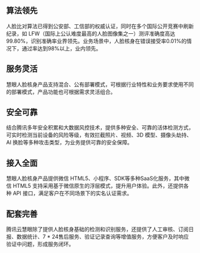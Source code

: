 ## 算法领先
人脸比对算法已得到公安部、工信部的权威认证，同时在多个国际公开竞赛中刷新纪录，如 LFW（国际上公认难度最高的人脸图像集之一）测评准确度高达99.80%，识别准确率业界领先。业务场景中，人脸核身在错误接受率0.01%的情况下，通过率达到98%以上，业内领先。

## 服务灵活
慧眼人脸核身产品支持混合、公有部署模式，可根据行业特性和业务要求使用不同的部署模式，产品功能也可根据需求灵活组合。

## 安全可靠
结合腾讯多年安全积累和大数据风控技术，提供多种安全、可靠的活体检测方式，可实时检测当前设备的风险等级，有效拦截照片、视频、3D 模型、摄像头劫持、AI 换脸等多种攻击类型，为业务提供可靠的安全保障。

## 接入全面
慧眼人脸核身产品提供微信 HTML5、小程序、SDK等多种SaaS化服务，其中微信 HTML5 支持采用基于微信原生的浮层模式，提升用户体验。此外，还提供各种 API 接口，满足客户在不同场景下的实名认证需求。

## 配套完善
腾讯云慧眼除了提供人脸核身基础的检测和识别服务，还提供了人工审核、订阅日报、数据统计、7 * 24售后服务、验证记录查询等增值服务，方便客户及时响应验证中问题，形成服务闭环。

